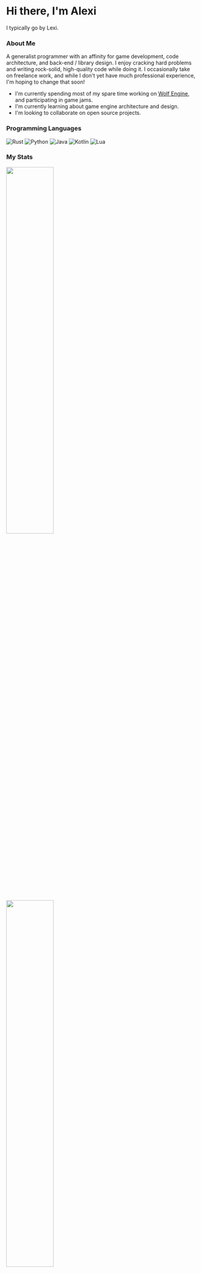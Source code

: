 # Hi there, I'm Alexi

I typically go by Lexi.

### About Me

A generalist programmer with an affinity for game development, code architecture, and back-end / library design.  I 
enjoy cracking hard problems and writing rock-solid, high-quality code while doing it.  I occasionally take on 
freelance work, and while I don't yet have much professional experience, I'm hoping to change that soon!

- I'm currently spending most of my spare time working on [Wolf Engine](https::/github.com/AlexiWolf/wolf_engine), and 
  participating in game jams.
- I'm currently learning about game engine architecture and design.
- I'm looking to collaborate on open source projects.

### Programming Languages 

![Rust](https://img.shields.io/badge/rust-%23000000.svg?style=for-the-badge&logo=rust&logoColor=white)
![Python](https://img.shields.io/badge/python-3670A0?style=for-the-badge&logo=python&logoColor=ffdd54)
![Java](https://img.shields.io/badge/java-%23ED8B00.svg?style=for-the-badge&logo=java&logoColor=white)
![Kotlin](https://img.shields.io/badge/kotlin-%230095D5.svg?style=for-the-badge&logo=kotlin&logoColor=white)
![Lua](https://img.shields.io/badge/lua-%232C2D72.svg?style=for-the-badge&logo=lua&logoColor=white)

### My Stats 

<a href="https://github.com/anuraghazra/github-readme-stats">
  <img style="width: 50%;" src="https://github-readme-stats.vercel.app/api/top-langs/?username=AlexiWolf&layout=compact">
</a>
<a href="ttps://github.com/anuraghazra/github-readme-stats">
  <img style="width: 50%;" src="https://github-readme-stats.vercel.app/api?username=AlexiWolf&count_private=true">
</a>

